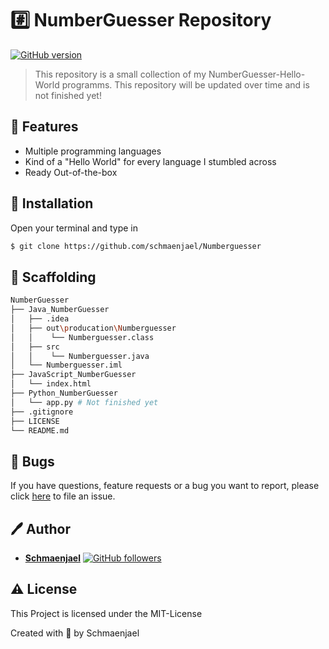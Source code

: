 # #️⃣ NumberGuesser Repository

[![GitHub version](https://img.shields.io/badge/version-v1.0.0-blue.svg)](https://github.com/schmaenjael/ESP32_SketchCollection)

> This repository is a small collection of my NumberGuesser-Hello-World programms. This repository will be updated over time and is not finished yet!

## 🚀 Features

- Multiple programming languages
- Kind of a "Hello World" for every language I stumbled across
- Ready Out-of-the-box

## 🔽 Installation

Open your terminal and type in

```sh
$ git clone https://github.com/schmaenjael/Numberguesser
```

## 📁 Scaffolding

```sh
NumberGuesser
├── Java_NumberGuesser
│   ├── .idea
│   ├── out\producation\Numberguesser
│   │    └── Numberguesser.class
│   ├── src
│   │    └── Numberguesser.java
│   └── Numberguesser.iml
├── JavaScript_NumberGuesser
│   └── index.html
├── Python_NumberGuesser
│   └── app.py # Not finished yet
├── .gitignore
├── LICENSE
└── README.md
```

## 🐛 Bugs

If you have questions, feature requests or a bug you want to report, please click [here](https://github.com/schmaenjael/Numberguesser/issues) to file an issue.

## 🖊️ Author

- [**Schmaenjael**](https://github.com/schmaenjael) [![GitHub followers](https://img.shields.io/github/followers/schmaenjael.svg?style=social)](https://github.com/schmaenjael)

## ⚠️ License

This Project is licensed under the MIT-License

Created with 💜 by Schmaenjael
